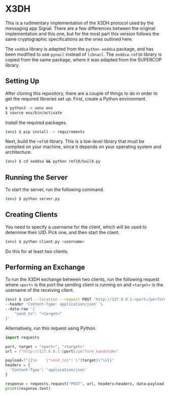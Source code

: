 # X3DH

This is a rudimentary implementation of the X3DH protocol used by the
messaging app Signal. There are a few differences between the original
implementation and this one, but for the most part this version follows
the same cryptographic specifications as the ones outlined here.

The `xeddsa` library is adapted from the `python-xeddsa` package, and
has been modified to use `pynacl` instead of `libnacl`. The `xeddsa.ref10`
library is copied from the same package, where it was adapted from the
SUPERCOP library.

## Setting Up

After cloning this repository, there are a couple of things to do in order
to get the required libraries set up. First, create a Python environment.

```bash
$ python3 -m venv env
$ source env/bin/activate
```

Install the required packages.

```bash
(env) $ pip install -r requirements
```

Next, build the `ref10` library. This is a low-level library that must be
compiled on your machine, since it depends on your operating system and
architecture.

```bash
(env) $ cd xeddsa && python ref10/build.py
```

## Running the Server

To start the server, run the following command.

```bash
(env) $ python server.py
```

## Creating Clients

You need to specify a username for the client, which will be used to
determine their UID. Pick one, and then start the client.

```bash
(env) $ python client.py <username>
```

Do this for at least two clients.

## Performing an Exchange

To run the X3DH exchange between two clients, run the following request
where `<port>` is the port the sending client is running on and `<target>`
is the username of the receiving client.

```bash
(env) $ curl --location --request POST 'http://127.0.0.1:<port>/perform_handshake' \
--header 'Content-Type: application/json' \
--data-raw '{
    "send_to": "<target>"
}'
```

Alternatively, run this request using Python.

```python
import requests

port, target = "<port>", "<target>"
url = f"http://127.0.0.1:{port}/perform_handshake"

payload=f"{{\n    \"send_to\": \"{target}\"\n}}"
headers = {
  'Content-Type': 'application/json'
}

response = requests.request("POST", url, headers=headers, data=payload)
print(response.text)
```